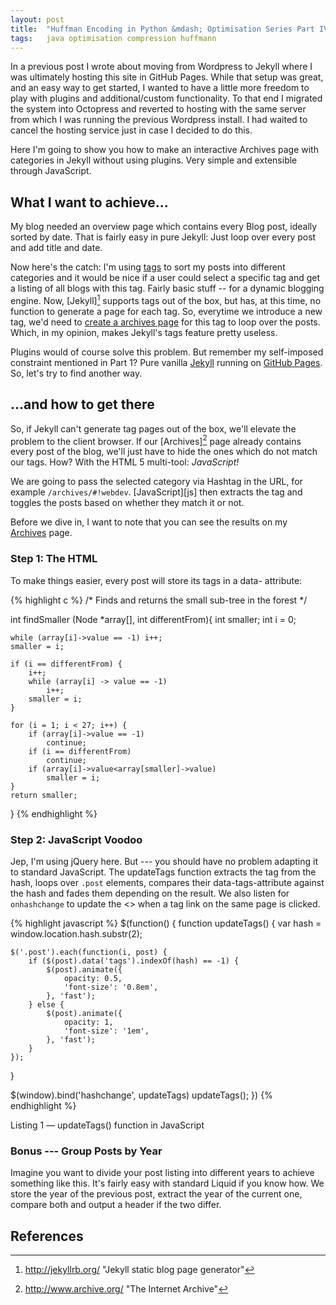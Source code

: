 ```yaml
---
layout: post
title:  "Huffman Encoding in Python &mdash; Optimisation Series Part IV"
tags:   java optimisation compression huffmann
---
```


In a previous post I wrote about moving from Wordpress to Jekyll where I was
ultimately hosting this site in GitHub Pages. While that setup was great, and
an easy way to get started, I wanted to have a little more freedom to play
with plugins and additional/custom functionality. To that end I migrated the
system into Octopress and reverted to hosting with the same server from which
I was running the previous Wordpress install. I had waited to cancel the
hosting service just in case I decided to do this.

Here I'm going to show you how to make an interactive Archives page with
categories in Jekyll without using plugins. Very simple and extensible through
JavaScript.

What I want to achieve...
-------------------------

My blog needed an overview page which contains every Blog post, ideally sorted
by date. That is fairly easy in pure Jekyll: Just loop over every post and add
title and date.

Now here's the catch: I'm using [tags](#) to sort my posts into different
categories and it would be nice if a user could select a specific tag and get
a listing of all blogs with this tag. Fairly basic stuff -- for a dynamic
blogging engine. Now, [Jekyll][^jekyll] supports tags out of the box, but has,
at this time, no function to generate a page for each tag. So, everytime we
introduce a new tag, we'd need to [create a archives page](#) for this tag to
loop over the posts. Which, in my opinion, makes Jekyll's tags feature pretty
useless.

Plugins would of course solve this problem. But remember my self-imposed
constraint mentioned in Part 1? Pure vanilla [Jekyll](#) running on
[GitHub Pages](http://www.github.com/). So, let's try to find another way.

...and how to get there
-----------------------

So, if Jekyll can't generate tag pages out of the box, we'll elevate the
problem to the client browser. If our [Archives][^archive] page already
contains every post of the blog, we'll just have to hide the ones which do not
match our tags. How?  With the HTML 5 multi-tool: *JavaScript!*

We are going to pass the selected category via Hashtag in the URL, for example
`/archives/#!webdev`. [JavaScript][js] then extracts the tag and toggles the
posts based on whether they match it or not.

Before we dive in, I want to note that you can see the results on my
[Archives](#) page.


### Step 1: The HTML

To make things easier, every post will store its tags in a data- attribute:


{% highlight c %}
/* Finds and returns the small sub-tree in the forest */

int findSmaller (Node *array[], int differentFrom){
    int smaller;
    int i = 0;

    while (array[i]->value == -1) i++;
    smaller = i;

    if (i == differentFrom) {
        i++;
        while (array[i] -> value == -1)
            i++;
        smaller = i;
    }

    for (i = 1; i < 27; i++) {
        if (array[i]->value == -1)
            continue;
        if (i == differentFrom)
            continue;
        if (array[i]->value<array[smaller]->value)
            smaller = i;
    }
    return smaller;
}
{% endhighlight %}


### Step 2: JavaScript Voodoo

Jep, I'm using jQuery here. But --- you should have no problem adapting it to
standard JavaScript. The updateTags function extracts the tag from the hash,
loops over `.post` elements, compares their data-tags-attribute against the
hash and fades them depending on the result. We also listen for `onhashchange`
to update the <<selection>> when a tag link on the same page is clicked.

{% highlight javascript %}
$(function() {
function updateTags() {
    var hash = window.location.hash.substr(2);

    $('.post').each(function(i, post) {
        if ($(post).data('tags').indexOf(hash) == -1) {
            $(post).animate({
                opacity: 0.5,
                'font-size': '0.8em',
            }, 'fast');
        } else {
            $(post).animate({
                opacity: 1,
                'font-size': '1em',
            }, 'fast');
        }
    });
}

$(window).bind('hashchange', updateTags)
  updateTags();
})
{% endhighlight %}

<p class="caption">Listing 1 &mdash; updateTags() function in JavaScript</p>


### Bonus --- Group Posts by Year

Imagine you want to divide your post listing into different years to achieve
something like this. It's fairly easy with standard Liquid if you know how. We store the year of the
previous post, extract the year of the current one, compare both and output a
header if the two differ.

References
----------

[^jekyll]:  http://jekyllrb.org/    "Jekyll static blog page generator"
[^archive]: http://www.archive.org/ "The Internet Archive"
[^js]:      http://crockford.com/   "Douglas Crockford homepage"

